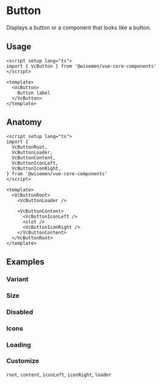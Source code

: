 # Button

Displays a button or a component that looks like a button.

<ComponentPreview name="button/examples/main" />

<!-- todo: @include: ./button-meta.md -->

## Usage
```vue
<script setup lang="ts">
import { VcButton } from '@wisemen/vue-core-components'
</script>

<template>
  <VcButton>
    Button label
  </VcButton>
</template>
```

## Anatomy

```vue
<script setup lang="ts">
import {
  VcButtonRoot,
  VcButtonLoader,
  VcButtonContent,
  VcButtonIconLeft,
  VcButtonIconRight,
} from '@wisemen/vue-core-components'
</script>

<template>
  <VcButtonRoot>
    <VcButtonLoader />

    <VcButtonContent>
      <VcButtonIconLeft />
      <slot />
      <VcButtonIconRight />
    </VcButtonContent>
  </VcButtonRoot>
</template>
```

## Examples

### Variant

<ComponentPreview name="button/examples/variant" />

### Size

<ComponentPreview name="button/examples/size" />

### Disabled

<ComponentPreview name="button/examples/disabled" />

### Icons

<ComponentPreview name="button/examples/icons" />

### Loading

<ComponentPreview name="button/examples/loading" />

### Customize

`root`, `content`, `iconLeft`, `iconRight`, `loader`

<ComponentPreview name="button/examples/customize" />